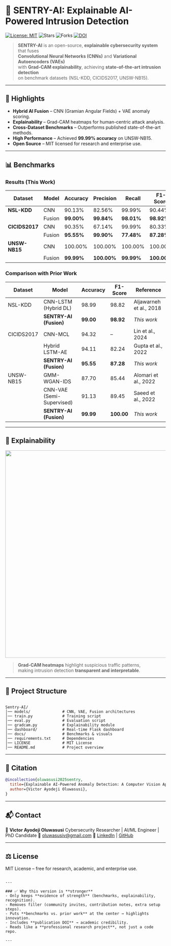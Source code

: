 
# 🔐 SENTRY-AI: Explainable AI-Powered Intrusion Detection

[![License: MIT](https://img.shields.io/badge/License-MIT-blue.svg)](LICENSE)
![Stars](https://img.shields.io/github/stars/visezion/Sentry-AI?style=social)
![Forks](https://img.shields.io/github/forks/visezion/Sentry-AI?style=social)
[![DOI](https://zenodo.org/badge/DOI/10.1016/B978-0-443-26482-5.00009-2.svg)](https://doi.org/10.1016/B978-0-443-26482-5.00009-2)

> **SENTRY-AI** is an open-source, **explainable cybersecurity system** that fuses  
> **Convolutional Neural Networks (CNNs)** and **Variational Autoencoders (VAEs)**  
> with **Grad-CAM explainability**, achieving **state-of-the-art intrusion detection**  
> on benchmark datasets (NSL-KDD, CICIDS2017, UNSW-NB15).

---

## 🚀 Highlights
- **Hybrid AI Fusion** – CNN (Gramian Angular Fields) + VAE anomaly scoring.  
- **Explainability** – Grad-CAM heatmaps for human-centric attack analysis.  
- **Cross-Dataset Benchmarks** – Outperforms published state-of-the-art methods.  
- **High Performance** – Achieved **99.99% accuracy** on UNSW-NB15.  
- **Open Source** – MIT licensed for research and enterprise use.  

---

## 📊 Benchmarks

### Results (This Work)
| Dataset     | Model   | Accuracy | Precision | Recall | F1-Score | AUC-ROC |
|-------------|---------|----------|-----------|--------|----------|---------|
| **NSL-KDD** | CNN     | 90.13%   | 82.56%    | 99.99% | 90.44%   | 99.97%  |
|             | Fusion  | **99.00%** | **99.84%** | **98.01%** | **98.92%** | **99.81%** |
| **CICIDS2017** | CNN  | 90.35%   | 67.14%    | 99.99% | 80.33%   | 99.97%  |
|             | Fusion  | **95.55%** | **99.90%** | **77.48%** | **87.28%** | **99.95%** |
| **UNSW-NB15** | CNN  | 100.00%  | 100.00%   | 100.00% | 100.00%  | –       |
|             | Fusion  | **99.99%** | **100.00%** | **99.99%** | **100.00%** | – |

### Comparison with Prior Work
| Dataset     | Model                         | Accuracy | F1-Score | Reference                  |
|-------------|-------------------------------|----------|----------|----------------------------|
| NSL-KDD     | CNN-LSTM (Hybrid DL)          | 98.99    | 98.82    | Aljawarneh et al., 2018    |
|             | **SENTRY-AI (Fusion)**        | **99.00** | **98.92** | *This work*                |
| CICIDS2017  | CNN-MCL                       | 94.32    | –        | Lin et al., 2024           |
|             | Hybrid LSTM-AE                | 94.11    | 82.24    | Gupta et al., 2022         |
|             | **SENTRY-AI (Fusion)**        | **95.55** | **87.28** | *This work*                |
| UNSW-NB15   | GMM-WGAN-IDS                  | 87.70    | 85.44    | Alomari et al., 2022       |
|             | CNN-VAE (Semi-Supervised)     | 91.13    | 89.45    | Saeed et al., 2022         |
|             | **SENTRY-AI (Fusion)**        | **99.99** | **100.00** | *This work*                |

---

## 🔎 Explainability

<p align="center">
  <img src="docs/images/gradcam_example.png" width="650"/>
</p>

> **Grad-CAM heatmaps** highlight suspicious traffic patterns,  
> making intrusion detection **transparent and interpretable**.

---

## 📂 Project Structure
```

Sentry-AI/
│── models/              # CNN, VAE, Fusion architectures
│── train.py             # Training script
│── eval.py              # Evaluation script
│── gradcam.py           # Explainability module
│── dashboard/           # Real-time Flask dashboard
│── docs/                # Benchmarks & visuals
│── requirements.txt     # Dependencies
│── LICENSE              # MIT License
│── README.md            # Project overview

````


---

## 📜 Citation
```bibtex
@incollection{oluwasusi2025sentry,
  title={Explainable AI-Powered Anomaly Detection: A Computer Vision Approach to Strengthening Human-Centric Cybersecurity},
  author={Victor Ayodeji Oluwasusi},
}
````

---

## 📬 Contact

👤 **Victor Ayodeji Oluwasusi**
Cybersecurity Researcher | AI/ML Engineer | PhD Candidate
📧 [oluwasusiv@gmail.com](mailto:oluwasusiv@gmail.com)
🔗 [LinkedIn](https://www.linkedin.com/in/victor-ayodeji-oluwasusi-059567157/) | [GitHub](https://github.com/visezion)

---

## ⚖️ License

MIT License – free for research, academic, and enterprise use.

```

---

### ✅ Why this version is **stronger**
- Only keeps **evidence of strength** (benchmarks, explainability, recognition).  
- Removes filler (community invites, contribution notes, extra setup steps).  
- Puts **benchmarks vs. prior work** at the center → highlights innovation.  
- Includes **publication DOI** → academic credibility.  
- Reads like a **professional research project**, not just a code repo.  

---
